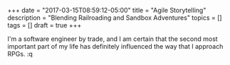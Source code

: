 +++
date = "2017-03-15T08:59:12-05:00"
title = "Agile Storytelling"
description = "Blending Railroading and Sandbox Adventures"
topics = []
tags = []
draft = true
+++

I'm a software engineer by trade, and I am certain that the second most important part of my life has definitely influenced the way that I approach RPGs. :q

